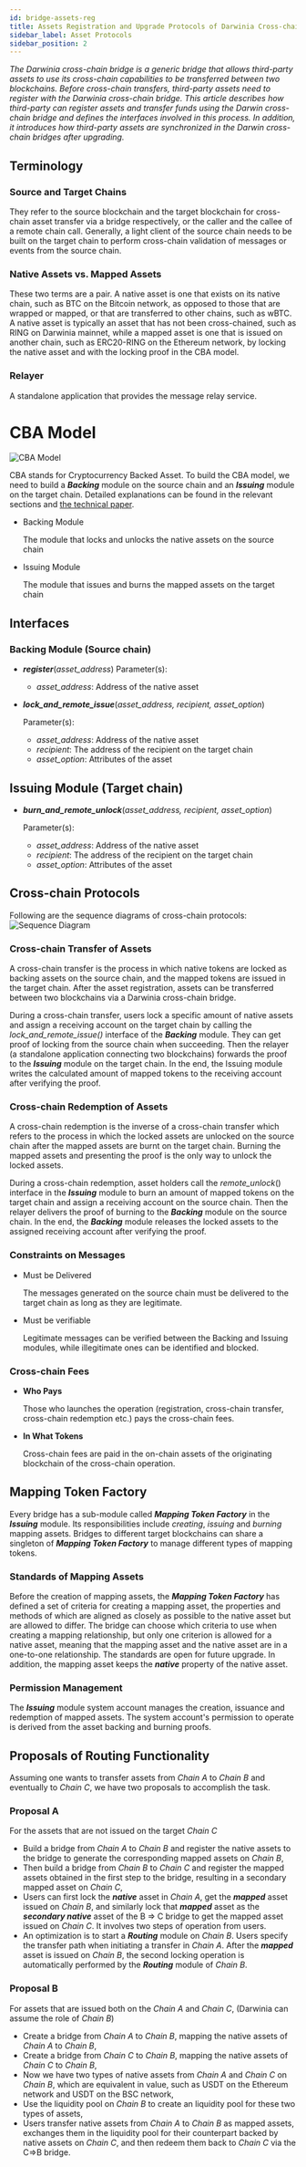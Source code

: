 ```yaml
---
id: bridge-assets-reg
title: Assets Registration and Upgrade Protocols of Darwinia Cross-chain Bridges  
sidebar_label: Asset Protocols
sidebar_position: 2
---
```


*The Darwinia cross-chain bridge is a generic bridge that allows third-party assets to use its cross-chain capabilities to be transferred between two blockchains. Before cross-chain transfers, third-party assets need to register with the Darwinia cross-chain bridge. This article describes how third-party can register assets and transfer funds using the Darwin cross-chain bridge and defines the interfaces involved in this process. In addition, it introduces how third-party assets are synchronized in the Darwin cross-chain bridges after upgrading.*

## Terminology

### Source and Target Chains

They refer to the source blockchain and the target blockchain for cross-chain asset transfer via a bridge respectively, or the caller and the callee of a remote chain call. Generally, a light client of the source chain needs to be built on the target chain to perform cross-chain validation of messages or events from the source chain.

### Native Assets vs. Mapped Assets

These two terms are a pair. A native asset is one that exists on its native chain, such as BTC on the Bitcoin network, as opposed to those that are wrapped or mapped, or that are transferred to other chains, such as wBTC. A native asset is typically an asset that has not been cross-chained, such as RING on Darwinia mainnet, while a mapped asset is one that is issued on another chain, such as ERC20-RING on the Ethereum network, by locking the native asset and with the locking proof in the CBA model.

### Relayer

A standalone application that provides the message relay service.

# CBA Model

![CBA Model](../assets/bridge_cba_model.png)

CBA stands for Cryptocurrency Backed Asset. To build the CBA model, we need to build a ***Backing*** module on the source chain and an ***Issuing*** module on the target chain. Detailed explanations can be found in the relevant sections and [the technical paper](https://darwinia.network/Optimistic_Bridge_Technical_Paper(Preview)_EN.pdf).

- Backing Module
    
    The module that locks and unlocks the native assets on the source chain
    
- Issuing Module
    
    The module that issues and burns the mapped assets on the target chain
    

## Interfaces

### Backing Module (Source chain)

- ***register***(*asset_address*)
Parameter(s):
    - *asset_address*: Address of the native asset
- ***lock_and_remote_issue***(*asset_address, recipient, asset_option*)
    
    Parameter(s):
    
    - *asset_address*: Address of the native asset
    - *recipient*: The address of the recipient on the target chain
    - *asset_option*: Attributes of the asset

## Issuing Module (Target chain)

- ***burn_and_remote_unlock***(*asset_address, recipient, asset_option*)
    
    Parameter(s):
    
    - *asset_address*: Address of the native asset
    - *recipient*: The address of the recipient on the target chain
    - *asset_option*: Attributes of the asset

## Cross-chain Protocols

Following are the sequence diagrams of cross-chain protocols:
![Sequence Diagram](../assets/bridge_cross_chain_protocols.png)

### Cross-chain Transfer of Assets

A cross-chain transfer is the process in which native tokens are locked as backing assets on the source chain, and the mapped tokens are issued in the target chain. After the asset registration, assets can be transferred between two blockchains via a Darwinia cross-chain bridge. 

During a cross-chain transfer, users lock a specific amount of native assets and assign a receiving account on the target chain by calling the *lock_and_remote_issue()* interface of the ***Backing*** module. They can get proof of locking from the source chain when succeeding. Then the relayer (a standalone application connecting two blockchains) forwards the proof to the ***Issuing*** module on the target chain. In the end, the Issuing module writes the calculated amount of mapped tokens to the receiving account after verifying the proof.

### Cross-chain Redemption of Assets

A cross-chain redemption is the inverse of a cross-chain transfer which refers to the process in which the locked assets are unlocked on the source chain after the mapped assets are burnt on the target chain. Burning the mapped assets and presenting the proof is the only way to unlock the locked assets.

During a cross-chain redemption, asset holders call the *remote_unlock*() interface in the ***Issuing*** module to burn an amount of mapped tokens on the target chain and assign a receiving account on the source chain. Then the relayer delivers the proof of burning to the ***Backing*** module on the source chain. In the end, the ***Backing*** module releases the locked assets to the assigned receiving account after verifying the proof.

### Constraints on Messages

- Must be Delivered
    
    The messages generated on the source chain must be delivered to the target chain as long as they are legitimate.
    
- Must be verifiable
    
    Legitimate messages can be verified between the Backing and Issuing modules, while illegitimate ones can be identified and blocked.
    
### Cross-chain Fees

- **Who Pays**
    
    Those who launches the operation (registration, cross-chain transfer, cross-chain redemption etc.) pays the cross-chain fees.
    
- **In What Tokens**
    
    Cross-chain fees are paid in the on-chain assets of the originating blockchain of the cross-chain operation. 
    
## Mapping Token Factory

Every bridge has a sub-module called ***Mapping Token Factory*** in the ***Issuing*** module. Its responsibilities include *creating*, *issuing* and *burning* mapping assets. Bridges to different target blockchains can share a singleton of ***Mapping Token Factory*** to manage different types of mapping tokens.

### Standards of Mapping Assets

Before the creation of mapping assets, the ***Mapping Token Factory*** has defined a set of criteria for creating a mapping asset, the properties and methods of which are aligned as closely as possible to the native asset but are allowed to differ. The bridge can choose which criteria to use when creating a mapping relationship, but only one criterion is allowed for a native asset, meaning that the mapping asset and the native asset are in a one-to-one relationship. The standards are open for future upgrade. In addition, the mapping asset keeps the ***native*** property of the native asset.

### Permission Management

The ***Issuing*** module system account manages the creation, issuance and redemption of mapped assets. The system account's permission to operate is derived from the asset backing and burning proofs.

## Proposals of Routing Functionality

Assuming one wants to transfer assets from *Chain A* to *Chain B* and eventually to *Chain C*, we have two proposals to accomplish the task.

### Proposal A

For the assets that are not issued on the target *Chain C*

- Build a bridge from *Chain A* to *Chain B* and register the native assets to the bridge to generate the corresponding mapped assets on *Chain B*,
- Then build a bridge from *Chain B* to *Chain C* and register the mapped assets obtained in the first step to the bridge, resulting in a secondary mapped asset on *Chain C*,
- Users can first lock the ***native*** asset in *Chain A*, get the ***mapped*** asset issued on *Chain B*, and similarly lock that ***mapped*** asset as the ***secondary native*** asset of the B ⇒ C bridge to get the mapped asset issued on *Chain C*. It involves two steps of operation from users.
- An optimization is to start a ***Routing*** module on *Chain B*. Users specify the transfer path when initiating a transfer in *Chain A*. After the ***mapped*** asset is issued on *Chain B*, the second locking operation is automatically performed by the ***Routing*** module of *Chain B*.

### Proposal B

For assets that are issued both on the *Chain A* and *Chain C*, (Darwinia can assume the role of *Chain B*)

- Create a bridge from *Chain A* to *Chain B*, mapping the native assets of *Chain A* to *Chain B*,
- Create a bridge from *Chain C* to *Chain B*, mapping the native assets of *Chain C* to *Chain B*,
- Now we have two types of native assets from *Chain A* and *Chain C* on *Chain B*, which are equivalent in value, such as USDT on the Ethereum network and USDT on the BSC network,
- Use the liquidity pool on *Chain B* to create an liquidity pool for these two types of assets,
- Users transfer native assets from *Chain A* to *Chain B* as mapped assets, exchanges them in the liquidity pool for their counterpart backed by native assets on *Chain C*, and then redeem them back to *Chain C* via the C⇒B bridge.